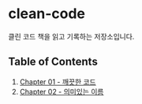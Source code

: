 # clean-code

클린 코드 책을 읽고 기록하는 저장소입니다.

## Table of Contents

1. [Chapter 01 - 깨끗한 코드](https://github.com/zubetcha/clean-code/blob/main/Chapter%2001%20-%20깨끗한%20코드.md)
2. [Chapter 02 - 의미있는 이름](https://github.com/zubetcha/clean-code/blob/main/Chapter%2001%20-%20의미있는%20이름.md)
